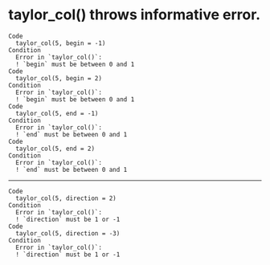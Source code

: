 # taylor_col() throws informative error.

    Code
      taylor_col(5, begin = -1)
    Condition
      Error in `taylor_col()`:
      ! `begin` must be between 0 and 1
    Code
      taylor_col(5, begin = 2)
    Condition
      Error in `taylor_col()`:
      ! `begin` must be between 0 and 1
    Code
      taylor_col(5, end = -1)
    Condition
      Error in `taylor_col()`:
      ! `end` must be between 0 and 1
    Code
      taylor_col(5, end = 2)
    Condition
      Error in `taylor_col()`:
      ! `end` must be between 0 and 1

---

    Code
      taylor_col(5, direction = 2)
    Condition
      Error in `taylor_col()`:
      ! `direction` must be 1 or -1
    Code
      taylor_col(5, direction = -3)
    Condition
      Error in `taylor_col()`:
      ! `direction` must be 1 or -1

